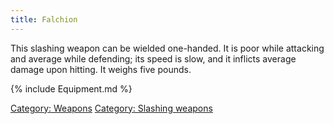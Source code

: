 ```yaml
---
title: Falchion
---
```


This slashing weapon can be wielded one-handed. It is poor while
attacking and average while defending; its speed is slow, and it
inflicts average damage upon hitting. It weighs five pounds.

{% include Equipment.md %}

[Category: Weapons](Category:_Weapons "wikilink") [Category: Slashing
weapons](Category:_Slashing_weapons "wikilink")
